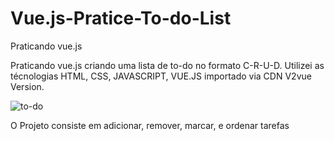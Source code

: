 # Vue.js-Pratice-To-do-List
Praticando vue.js 

Praticando vue.js criando uma lista de to-do no formato C-R-U-D. Utilizei as técnologias HTML, CSS, JAVASCRIPT, VUE.JS importado via CDN V2vue Version.

![to-do](https://user-images.githubusercontent.com/62224609/151732787-18b77ade-d799-4b45-a65a-95cfa3ca2324.png)

O Projeto consiste em adicionar, remover, marcar, e ordenar tarefas
